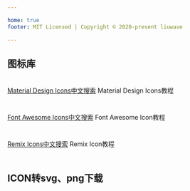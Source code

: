 ```yaml
---

home: true
footer: MIT Licensed | Copyright © 2020-present liuwave 

---
```


<algolia-search/>

<div class="mt-3">
</div>

## 图标库

<div class="row mb-3 mt-3">
  <div class="col-12 col-sm-12 col-md-4">  
  <a style="width: 100%;height: 60px;line-height: 60px;text-align: center;overflow: hidden" 
  class="d-inline-block rounded border border-primary" href="https://material.iconhelper.cn">
  Material Design Icons中文搜索</a>
<router-link style="width: 100%;height: 30px;line-height: 30px;text-align: center;overflow: hidden"
          class="d-inline-block rounded border border-primary"           
          to="material.html">Material Design Icons教程</router-link>
</div>
<div class="col-12 col-sm-12 col-md-4">    
  <a style="width: 100%;height: 60px;line-height: 60px;text-align: center;overflow: hidden"
   class="d-inline-block rounded border border-primary" 
  href="https://fontawesome.iconhelper.cn">Font Awesome Icons中文搜索</a>
<router-link style="width: 100%;height: 30px;line-height: 30px;text-align: center;overflow: hidden"
        class="d-inline-block rounded border border-primary"         
        to="fontawesome.html">Font Awesome Icon教程</router-link>
  </div>
<div class="col-12 col-sm-12 col-md-4">    
  <a style="width: 100%;height: 60px;line-height: 60px;text-align: center;overflow: hidden"
   class="d-inline-block rounded border border-primary" 
  href="https://remix.iconhelper.cn">Remix Icons中文搜索</a>
<router-link style="width: 100%;height: 30px;line-height: 30px;text-align: center;overflow: hidden"
        class="d-inline-block rounded border border-primary"         
        to="remix.html">Remix Icon教程</router-link>
  </div>
</div>

## ICON转svg、png下载

<convert/>